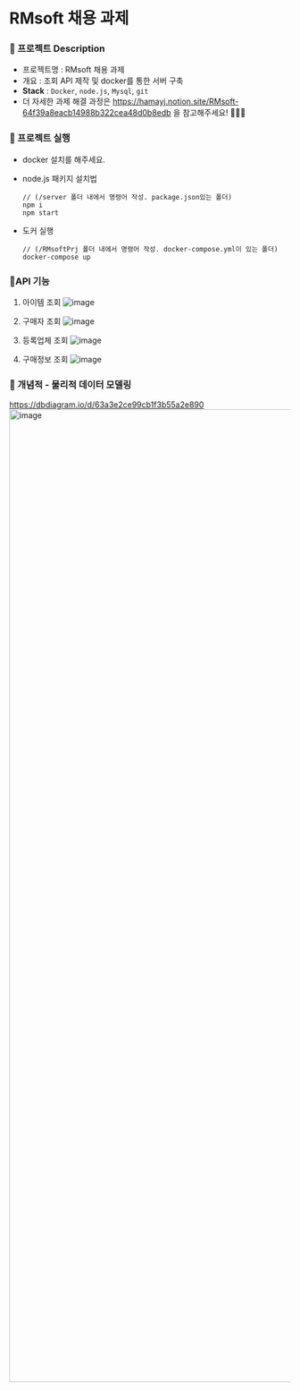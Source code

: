 # RMsoft 채용 과제

### 📌 프로젝트 Description
- 프로젝트명 : RMsoft 채용 과제
- 개요 : 조회 API 제작 및 docker를 통한 서버 구축
- **Stack** : `Docker`, `node.js`, `Mysql`, `git`
- 더 자세한 과제 해결 과정은 https://hamayj.notion.site/RMsoft-64f39a8eacb14988b322cea48d0b8edb 을 참고해주세요! 🐳🐳🐳
### 📌 프로젝트 실행
- docker 설치를 해주세요.

- node.js 패키지 설치법
    ```
    // (/server 폴더 내에서 명령어 작성. package.json있는 폴더)
    npm i
    npm start
   
    ```
    
- 도커 실행
    ```
    // (/RMsoftPrj 폴더 내에서 명령어 작성. docker-compose.yml이 있는 폴더)
    docker-compose up
   
    ```
    
    
### 📌API 기능
1. 아이템 조회
  ![image](https://user-images.githubusercontent.com/99241228/209525299-90ef7d88-e930-449a-8bad-5fc41553f888.png)

2. 구매자 조회
  ![image](https://user-images.githubusercontent.com/99241228/209525376-d7999b51-560e-4b99-b9c5-e391c61850cc.png)

3. 등록업체 조회
  ![image](https://user-images.githubusercontent.com/99241228/209525398-5a834984-f764-4bd0-94d5-f34bb38b9ca6.png)

4. 구매정보 조회
  ![image](https://user-images.githubusercontent.com/99241228/209525420-4921dd35-069f-47fe-ac65-2ebe03788ed1.png)

    
    

### 📌 개념적 - 물리적 데이터 모델링
https://dbdiagram.io/d/63a3e2ce99cb1f3b55a2e890
<img width="1739" alt="image" src="https://user-images.githubusercontent.com/99241228/209082903-de24c767-2186-453f-9fc9-0c123c04a0d0.png">


